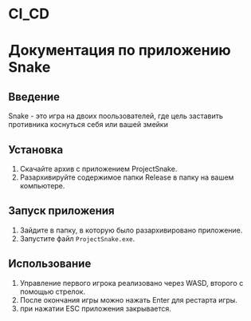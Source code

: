 # CI_CD

# Документация по приложению Snake
## Введение
Snake - это игра на двоих поользователей, где цель заставить противника коснуться себя или вашей змейки
## Установка
1. Скачайте архив с приложением ProjectSnake.
2. Разархивируйте содержимое папки Release в папку на вашем компьютере.
## Запуск приложения
1. Зайдите в папку, в которую было разархивировано приложение.
2. Запустите файл `ProjectSnake.exe`.
## Использование
1. Управление первого игрока реализовано через WASD, второго с помощью стрелок.
2. После окончания игры можно нажать Enter для рестарта игры.
3. при нажатии ESC приложения закрывается.
